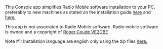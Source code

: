 This Console app simplifies Radio Mobile software installation to your PC, preferably to new machines as stated on
the installation guide [here](http://radiomobile.pe1mew.nl/?Installation:Download) and [here.](http://www.ve2dbe.com/download/download.html)

This app is not associated to Radio Mobile software. Radio mobile software is owned and a copyright of [Roger Coudé VE2DBE](http://www.ve2dbe.com/english1.html)

Note #1:
Installation language are english only using the zip files [here.](http://www.ve2dbe.com/download/download.html) 
